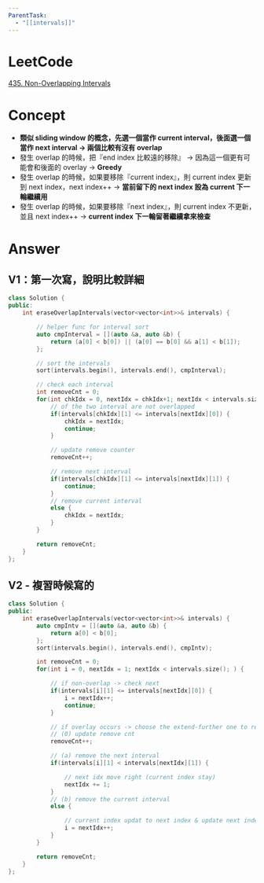 ```yaml
---
ParentTask:
  - "[[intervals]]"
---
```


# LeetCode
[435. Non-Overlapping Intervals](https://leetcode.com/problems/non-overlapping-intervals/)

# Concept
- **類似 sliding window 的概念，先選一個當作 current interval，後面選一個當作 next interval -> 兩個比較有沒有 overlap**
- 發生 overlap 的時候，把『end index 比較遠的移除』 -> 因為這一個更有可能會和後面的 overlay -> **Greedy**
- 發生 overlap 的時候，如果要移除『current index』，則 current index 更新到 next index，next index++ -> **當前留下的 next index 設為 current 下一輪繼續用**
- 發生 overlap 的時候，如果要移除『next index』，則 current index 不更新，並且 next index++ -> **current index 下一輪留著繼續拿來檢查**

# Answer
## V1：第一次寫，說明比較詳細
```Cpp
class Solution {
public:
    int eraseOverlapIntervals(vector<vector<int>>& intervals) {

        // helper func for interval sort
        auto cmpInterval = [](auto &a, auto &b) {
            return (a[0] < b[0]) || (a[0] == b[0] && a[1] < b[1]);
        };

        // sort the intervals
        sort(intervals.begin(), intervals.end(), cmpInterval);

        // check each interval
        int removeCnt = 0;
        for(int chkIdx = 0, nextIdx = chkIdx+1; nextIdx < intervals.size(); nextIdx++) {
            // of the two interval are not overlapped
            if(intervals[chkIdx][1] <= intervals[nextIdx][0]) {
                chkIdx = nextIdx;
                continue;
            }

            // update remove counter
            removeCnt++;

            // remove next interval
            if(intervals[chkIdx][1] <= intervals[nextIdx][1]) {
                continue;
            }
            // remove current interval
            else {
                chkIdx = nextIdx;
            }
        }

        return removeCnt;
    }
};
``` 

## V2 - 複習時候寫的
```Cpp
class Solution {
public:
    int eraseOverlapIntervals(vector<vector<int>>& intervals) {
        auto cmpIntv = [](auto &a, auto &b) {
            return a[0] < b[0];
        };
        sort(intervals.begin(), intervals.end(), cmpIntv);

        int removeCnt = 0;
        for(int i = 0, nextIdx = 1; nextIdx < intervals.size(); ) {

            // if non-overlap -> check next
            if(intervals[i][1] <= intervals[nextIdx][0]) {
                i = nextIdx++;
                continue;
            }

            // if overlay occurs -> choose the extend-further one to remove
            // (0) update remove cnt
            removeCnt++;

            // (a) remove the next interval
            if(intervals[i][1] < intervals[nextIdx][1]) {

                // next idx move right (current index stay)
                nextIdx += 1;
            }
            // (b) remove the current interval
            else {

                // current index updat to next index & update next index
                i = nextIdx++;
            }
        }

        return removeCnt;
    }
};
```